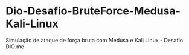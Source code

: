 # Dio-Desafio-BruteForce-Medusa-Kali-Linux
Simulação de ataque de força bruta com Medusa e Kali Linux - Desafio DIO.me
